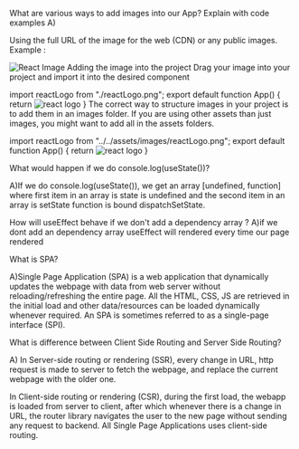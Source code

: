 What are various ways to add images into our App? Explain with code examples
A)

 Using the full URL of the image for the web (CDN) or any public images. Example :

<img src="https://reactjs.org/logo-og.png" alt="React Image" />
Adding the image into the project Drag your image into your project and import it into the desired component

import reactLogo from "./reactLogo.png";
export default function App() {
  return <img src={reactLogo} alt="react logo" />
}
The correct way to structure images in your project is to add them in an images folder. If you are using other assets than just images, you might want to add all in the assets folders.

import reactLogo from "../../assets/images/reactLogo.png";
export default function App() {
  return <img src={reactLogo} alt="react logo" />
}


What would happen if we do console.log(useState())?

A)If we do console.log(useState()), we get an array [undefined, function] where first item in an array is state is undefined and the second item in an array is setState function is bound dispatchSetState.


How will useEffect behave if we don't add a dependency array ?
A)if we dont add an dependency array useEffect will rendered every time our page rendered




What is SPA?

A)Single Page Application (SPA) is a web application that dynamically updates the webpage with data from web server without reloading/refreshing the entire page. All the HTML, CSS, JS are retrieved in the initial load and other data/resources can be loaded dynamically whenever required. An SPA is sometimes referred to as a single-page interface (SPI).




What is difference between Client Side Routing and Server Side Routing?

A)  In Server-side routing or rendering (SSR), every change in URL, http request is made to server to fetch the webpage, and replace the current webpage with the older one.

In Client-side routing or rendering (CSR), during the first load, the webapp is loaded from server to client, after which whenever there is a change in URL, the router library navigates the user to the new page without sending any request to backend. All Single Page Applications uses client-side routing.
